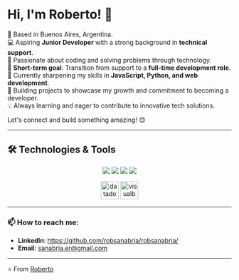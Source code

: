 # Hi, I'm Roberto! 👋

📍 Based in Buenos Aires, Argentina.  
💻 Aspiring **Junior Developer** with a strong background in **technical support**.  
🚀 Passionate about coding and solving problems through technology.  
🎯 **Short-term goal**: Transition from support to a **full-time development role**.  
🌱 Currently sharpening my skills in **JavaScript, Python, and web development**.  
🔧 Building projects to showcase my growth and commitment to becoming a developer.  
💡 Always learning and eager to contribute to innovative tech solutions.  

Let's connect and build something amazing! 😊  

---

## 🛠️ Technologies & Tools

<p align="center">
  <img src="https://skillicons.dev/icons?i=python,javascript,java,kotlin,c,php" />
  <img src="https://skillicons.dev/icons?i=html,css,bootstrap,azure,firebase,mongodb,mysql" />
  <img src="https://skillicons.dev/icons?i=figma,photoshop,linux,dotnet,slack" />
  <img src="https://skillicons.dev/icons?i=anaconda,androidstudio,bash,eclipse,flask,github,notion,postman,ros,visualstudio,wordpress" />
</p>
<p align="center">
  <img src="https://www.vectorlogo.zone/logos/datadoghq/datadoghq-icon.svg" alt="datadog" width="40" height="40" />
  <img src="https://upload.wikimedia.org/wikipedia/commons/4/40/VB.NET_Logo.svg" alt="visualbasic" width="40" height="40" />
</p>

---

### 📫 How to reach me:
- **LinkedIn**: https://github.com/robsanabria/robsanabria/  
- **Email**: sanabria.er@gmail.com

---

⭐️ From [Roberto](https://github.com/robsanabria/robsanabria/)
